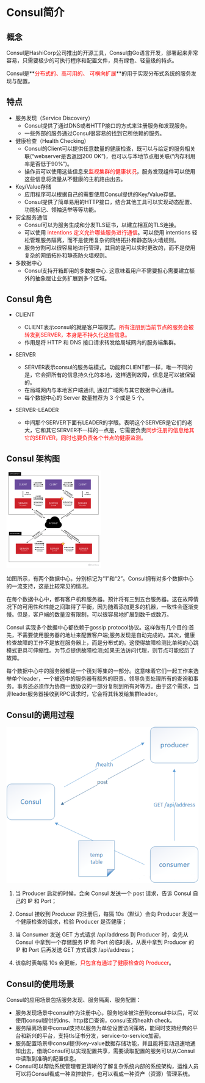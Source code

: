 # Consul简介

## 概念

Consul是HashiCorp公司推出的开源工具，Consul由Go语言开发，部署起来非常容易，只需要极少的可执行程序和配置文件，具有绿色、轻量级的特点。

Consul是**<font color='red'>分布式的、高可用的、 可横向扩展</font>**的用于实现分布式系统的服务发现与配置。

## 特点

* 服务发现（Service Discovery）
  * Consul提供了通过DNS或者HTTP接口的方式来注册服务和发现服务。
  * 一些外部的服务通过Consul很容易的找到它所依赖的服务。
* 健康检查（Health Checking）
  * Consul的Client可以提供任意数量的健康检查，既可以与给定的服务相关联(“webserver是否返回200 OK”)，也可以与本地节点相关联(“内存利用率是否低于90%”)。
  * 操作员可以使用这些信息来<font color='red'>监视集群的健康状况</font>，服务发现组件可以使用这些信息将流量从不健康的主机路由出去。
* Key/Value存储
  * 应用程序可以根据自己的需要使用Consul提供的Key/Value存储。 
  * Consul提供了简单易用的HTTP接口，结合其他工具可以实现动态配置、功能标记、领袖选举等等功能。
* 安全服务通信
  * Consul可以为服务生成和分发TLS证书，以建立相互的TLS连接。
  * 可以使用<font color='red'> intentions 定义允许哪些服务进行通信</font>。可以使用 intentions 轻松管理服务隔离，而不是使用复杂的网络拓扑和静态防火墙规则。
  * 服务分割可以很容易地进行管理，其目的是可以实时更改的，而不是使用复杂的网络拓扑和静态防火墙规则。
* 多数据中心
  * Consul支持开箱即用的多数据中心. 这意味着用户不需要担心需要建立额外的抽象层让业务扩展到多个区域。

## Consul 角色

- CLIENT
  - CLIENT表示consul的就是客户端模式。<font color='red'>所有注册到当前节点的服务会被转发到SERVER，本身是不持久化这些信息。</font>
  - 作用是将 HTTP 和 DNS 接口请求转发给局域网内的服务端集群。


- SERVER
  - SERVER表示consul的服务端模式。功能和CLIENT都一样，唯一不同的是，它会把所有的信息持久化的本地，这样遇到故障，信息是可以被保留的。
  - 在局域网内与本地客户端通讯, 通过广域网与其它数据中心通讯。 
  - 每个数据中心的 Server 数量推荐为 3 个或是 5 个。


- SERVER-LEADER
  - 中间那个SERVER下面有LEADER的字眼。表明这个SERVER是它们的老大，它和其它SERVER不一样的一点是，它需要负责<font color='red'>同步注册的信息给其它的SERVER，同时也要负责各个节点的健康监测。</font>


## Consul 架构图

 <img src="./images/架构图.png" alt="架构图" style="zoom: 25%;" />

如图所示，有两个数据中心，分别标记为“1”和“2”。Consul拥有对多个数据中心的一流支持，这是比较常见的情况。

在每个数据中心中，都有客户机和服务器。预计将有三到五台服务器。这在故障情况下的可用性和性能之间取得了平衡，因为随着添加更多的机器，一致性会逐渐变慢。但是，客户端的数量没有限制，可以很容易地扩展到数千或数万。

Consul 实现多个数据中心都依赖于gossip protocol协议。这样做有几个目的:首先，不需要使用服务器的地址来配置客户端;服务发现是自动完成的。其次，健康检查故障的工作不是放在服务器上，而是分布式的。这使得故障检测比单纯的心跳模式更具可伸缩性。为节点提供故障检测;如果无法访问代理，则节点可能经历了故障。

每个数据中心中的服务器都是一个筏对等集的一部分。这意味着它们一起工作来选举单个leader，一个被选中的服务器有额外的职责。领导负责处理所有的查询和事务。事务还必须作为协商一致协议的一部分复制到所有对等方。由于这个需求，当非leader服务器接收到RPC请求时，它会将其转发给集群leader。

## Consul的调用过程

 <img src="./images/consul调用过程.png" alt="架构图" style="zoom: 100%;" />

1. 当 Producer 启动的时候，会向 Consul 发送一个 post 请求，告诉 Consul 自己的 IP 和 Port；

2. Consul 接收到 Producer 的注册后，每隔 10s（默认）会向 Producer 发送一个健康检查的请求，检验 Producer 是否健康；

3. 当 Consumer 发送 GET 方式请求 /api/address 到 Producer 时，会先从 Consul 中拿到一个存储服务 IP 和 Port 的临时表，从表中拿到 Producer 的 IP 和 Port 后再发送 GET 方式请求 /api/address；

4. 该临时表每隔 10s 会更新，<font color='red'>只包含有通过了健康检查的 Producer</font>。
   

## Consul的使用场景

Consul的应用场景包括服务发现、服务隔离、服务配置：

* 服务发现场景中consul作为注册中心，服务地址被注册到consul中以后，可以使用consul提供的dns、http接口查询，consul支持health check。
* 服务隔离场景中consul支持以服务为单位设置访问策略，能同时支持经典的平台和新兴的平台，支持tls证书分发，service-to-service加密。
* 服务配置场景中consul提供key-value数据存储功能，并且能将变动迅速地通知出去，借助Consul可以实现配置共享，需要读取配置的服务可以从Consul中读取到准确的配置信息。
* Consul可以帮助系统管理者更清晰的了解复杂系统内部的系统架构，运维人员可以将Consul看成一种监控软件，也可以看成一种资产（资源）管理系统。

